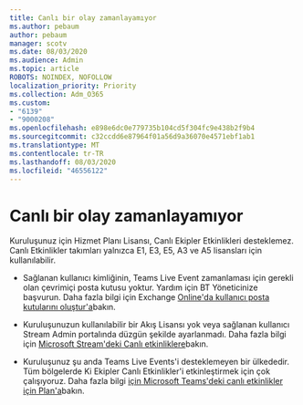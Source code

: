 ```yaml
---
title: Canlı bir olay zamanlayamıyor
ms.author: pebaum
author: pebaum
manager: scotv
ms.date: 08/03/2020
ms.audience: Admin
ms.topic: article
ROBOTS: NOINDEX, NOFOLLOW
localization_priority: Priority
ms.collection: Adm_O365
ms.custom:
- "6139"
- "9000208"
ms.openlocfilehash: e898e6dc0e779735b104cd5f304fc9e438b2f9b4
ms.sourcegitcommit: c32ccdd6e87964f01a56d9a36070e4571ebf1ab1
ms.translationtype: MT
ms.contentlocale: tr-TR
ms.lasthandoff: 08/03/2020
ms.locfileid: "46556122"
---
```

# <a name="unable-to-schedule-a-live-event"></a>Canlı bir olay zamanlayamıyor

Kuruluşunuz için Hizmet Planı Lisansı, Canlı Ekipler Etkinlikleri desteklemez. Canlı Etkinlikler takımları yalnızca E1, E3, E5, A3 ve A5 lisansları için kullanılabilir.

- Sağlanan kullanıcı kimliğinin, Teams Live Event zamanlaması için gerekli olan çevrimiçi posta kutusu yoktur. Yardım için BT Yöneticinize başvurun. Daha fazla bilgi için Exchange [Online'da kullanıcı posta kutularını oluştur'a](https://docs.microsoft.com/exchange/recipients-in-exchange-online/create-user-mailboxes)bakın.

- Kuruluşunuzun kullanılabilir bir Akış Lisansı yok veya sağlanan kullanıcı Stream Admin portalında düzgün şekilde ayarlanmadı. Daha fazla bilgi için [Microsoft Stream'deki Canlı etkinliklere](https://docs.microsoft.com/stream/live-event-overview)bakın.

- Kuruluşunuz şu anda Teams Live Events'i desteklemeyen bir ülkededir. Tüm bölgelerde Ki Ekipler Canlı Etkinlikler'i etkinleştirmek için çok çalışıyoruz. Daha fazla bilgi [için Microsoft Teams'deki canlı etkinlikler için Plan'a](https://docs.microsoft.com/microsoftteams/teams-live-events/plan-for-teams-live-events)bakın.
